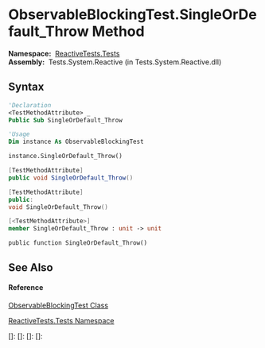 # ObservableBlockingTest.SingleOrDefault\_Throw Method

**Namespace:**  [ReactiveTests.Tests](ReactiveTests.Tests\ReactiveTests.Tests.md)  
**Assembly:**  Tests.System.Reactive (in Tests.System.Reactive.dll)

## Syntax

```vb
'Declaration
<TestMethodAttribute> _
Public Sub SingleOrDefault_Throw
```

```vb
'Usage
Dim instance As ObservableBlockingTest

instance.SingleOrDefault_Throw()
```

```csharp
[TestMethodAttribute]
public void SingleOrDefault_Throw()
```

```c++
[TestMethodAttribute]
public:
void SingleOrDefault_Throw()
```

```fsharp
[<TestMethodAttribute>]
member SingleOrDefault_Throw : unit -> unit 
```

```jscript
public function SingleOrDefault_Throw()
```

## See Also

#### Reference

[ObservableBlockingTest Class](ObservableBlockingTest\ObservableBlockingTest.md)

[ReactiveTests.Tests Namespace](ReactiveTests.Tests\ReactiveTests.Tests.md)

[]: 
[]: 
[]: 
[]: 